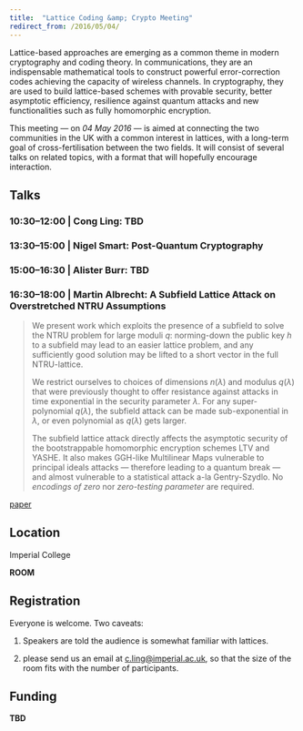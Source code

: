 ```yaml
---
title:  "Lattice Coding &amp; Crypto Meeting"
redirect_from: /2016/05/04/
---
```


Lattice-based approaches are emerging as a common theme in modern cryptography and coding theory. In communications, they are an indispensable mathematical tools to construct powerful error-correction codes achieving the capacity of wireless channels. In cryptography, they are used to build lattice-based schemes with provable security, better asymptotic efficiency, resilience against quantum attacks and new functionalities such as fully homomorphic encryption.

This meeting — on *04 May 2016* — is aimed at connecting the two communities in the UK with a common interest in lattices, with a long-term goal of cross-fertilisation between the two fields. It will consist of several talks on related topics, with a format that will hopefully encourage interaction.

## Talks ##

### <span>10:30–12:00 | Cong Ling:</span> TBD ###

### <span>13:30–15:00 | Nigel Smart:</span> Post-Quantum Cryptography ###

### <span>15:00–16:30 | Alister Burr:</span> TBD ###

### <span>16:30–18:00 | Martin Albrecht:</span> A Subfield Lattice Attack on Overstretched NTRU Assumptions ###

> We present work which exploits the presence of a subfield to solve the NTRU problem for large moduli $q$: norming-down the public key $h$ to a subfield may lead to an easier lattice problem, and any sufficiently good solution may be lifted to a short vector in the full NTRU-lattice.
>
> We restrict ourselves to choices of dimensions $n(λ)$ and modulus $q(λ)$ that were previously thought to offer resistance against attacks in time exponential in the security parameter $λ$. For any super-polynomial $q(λ)$, the subfield attack can be made sub-exponential in $λ$, or even polynomial as $q(\lambda)$ gets larger.
>
> The subfield lattice attack directly affects the asymptotic security of the bootstrappable homomorphic encryption schemes LTV and YASHE. It also makes GGH-like Multilinear Maps vulnerable to principal ideals attacks — therefore leading to a quantum break — and almost vulnerable to a statistical attack a-la Gentry-Szydlo. No *encodings of zero* nor *zero-testing parameter* are required.

[paper](http://ia.cr/2016/127)

## Location ##

Imperial College

**ROOM**

## Registration ##

Everyone is welcome. Two caveats:

1. Speakers are told the audience is somewhat familiar with lattices.

2. please send us an email at <c.ling@imperial.ac.uk>, so that the size
   of the room fits with the number of participants.

## Funding ##

**TBD**
